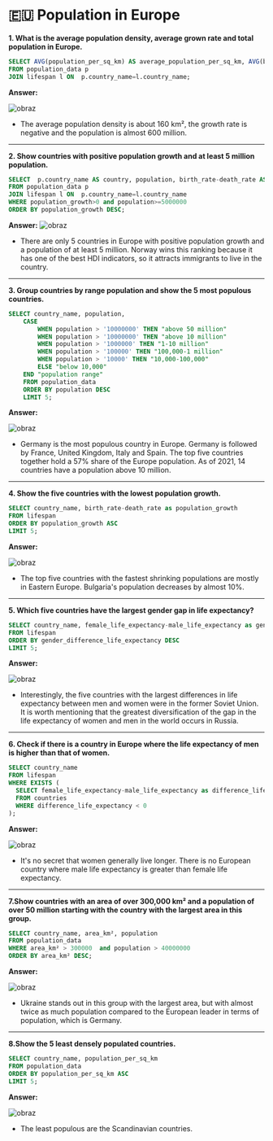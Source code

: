 # 🇪🇺 Population in Europe

**1. What is the average population density, average grown rate and total population in Europe.**

````sql
SELECT AVG(population_per_sq_km) AS average_population_per_sq_km, AVG(birth_rate-death_rate) AS average_population_growth, SUM(population) AS population_of_europe
FROM population_data p
JOIN lifespan l ON  p.country_name=l.country_name;
````

**Answer:**

![obraz](https://user-images.githubusercontent.com/100040541/236873979-01557dba-77cb-48c2-9d2d-a0665d3c4eb3.png)

- The average population density is about 160 km², the growth rate is negative and the population is almost 600 million.

***

**2. Show countries with positive population growth and at least 5 million population.**

````sql
SELECT  p.country_name AS country, population, birth_rate-death_rate AS population_growth
FROM population_data p
JOIN lifespan l ON  p.country_name=l.country_name
WHERE population_growth>0 and population>=5000000
ORDER BY population_growth DESC;
````

**Answer:**
![obraz](https://user-images.githubusercontent.com/100040541/236878242-0837c451-70ea-4409-bc31-331fa245b68d.png)


- There are only 5 countries in Europe with positive population growth and a population of at least 5 million. Norway wins this ranking because it has one of the best HDI indicators, so it attracts immigrants to live in the country.

***

**3. Group countries by  range population and show the 5 most populous countries.**

````sql
SELECT country_name, population,
    CASE
        WHEN population > '10000000' THEN "above 50 million"
        WHEN population > '10000000' THEN "above 10 million"
        WHEN population > '1000000' THEN "1-10 million"
        WHEN population > '100000' THEN "100,000-1 million"
        WHEN population > '10000' THEN "10,000-100,000"
        ELSE "below 10,000"
    END "population range"
    FROM population_data
    ORDER BY population DESC
    LIMIT 5;
````

**Answer:**

![obraz](https://user-images.githubusercontent.com/100040541/235235949-21a80aac-4b78-482e-b266-0604f230624a.png)

- Germany is the most populous country in Europe. Germany is followed by France, United Kingdom, Italy and Spain. The top five countries together hold a 57% share of the Europe population. As of 2021, 14 countries have a population above 10 million.

***

**4. Show the five countries with the lowest population growth.**

````sql
SELECT country_name, birth_rate-death_rate as population_growth
FROM lifespan
ORDER BY population_growth ASC
LIMIT 5;
````

**Answer:**

![obraz](https://user-images.githubusercontent.com/100040541/235245678-1a6bc289-5644-4f68-b4d4-1682542388e1.png)

- The top five countries with the fastest shrinking populations are mostly in Eastern Europe. Bulgaria's population decreases by almost 10%.

***

**5. Which five countries have the largest gender gap in life expectancy?**

````sql
SELECT country_name, female_life_expectancy-male_life_expectancy as gender_difference_life_expectancy
FROM lifespan
ORDER BY gender_difference_life_expectancy DESC
LIMIT 5;
````

**Answer:**

![obraz](https://user-images.githubusercontent.com/100040541/235245878-702129cb-f5ce-48d3-909b-20464189d2eb.png)

- Interestingly, the five countries with the largest differences in life expectancy between men and women were in the former Soviet Union. It is worth mentioning that the greatest diversification of the gap in the life expectancy of women and men in the world occurs in Russia.

***

**6. Check if there is a country in Europe where the life expectancy of men is higher than that of women.**

````sql
SELECT country_name
FROM lifespan
WHERE EXISTS (
  SELECT female_life_expectancy-male_life_expectancy as difference_life_expectancy
  FROM countries
  WHERE difference_life_expectancy < 0
);
````

**Answer:**

![obraz](https://user-images.githubusercontent.com/100040541/236861055-bbbab9d0-ab67-48d2-915e-130c8188c4a6.png)

- It's no secret that women generally live longer. There is no European country where male life expectancy is greater than female life expectancy.

***

**7.Show countries with an area of over 300,000 km² and a population of over 50 million starting with the country with the largest area in this group.**

````sql
SELECT country_name, area_km², population
FROM population_data
WHERE area_km² > 300000  and population > 40000000 
ORDER BY area_km² DESC;
````

**Answer:**

![obraz](https://user-images.githubusercontent.com/100040541/236867491-b5095880-4b4f-4087-ae18-d8e1aa713b24.png)

- Ukraine stands out in this group with the largest area, but with almost twice as much population compared to the European leader in terms of population, which is Germany.

***

**8.Show the 5 least densely populated countries.**

````sql
SELECT country_name, population_per_sq_km
FROM population_data
ORDER BY population_per_sq_km ASC
LIMIT 5;
````

**Answer:**

![obraz](https://user-images.githubusercontent.com/100040541/236870967-92dbded2-fa96-4895-8f74-40a0d97db190.png)

- The least populous are the Scandinavian countries.


